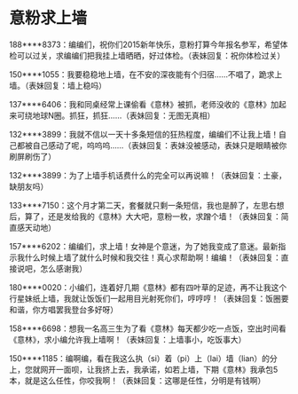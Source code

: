 # 意粉求上墙

188****8373：编编们，祝你们2015新年快乐，意粉打算今年报名参军，希望体检可以过关，求编编们把我挂上墙晒晒，好过体检。（表妹回复：祝你体检过关） 

150****1055：我要稳稳地上墙，在不安的深夜能有个归宿……不唱了，跪求上墙。（表妹回复：墙上稳吗） 

137****6406：我和同桌经常上课偷看《意林》被抓，老师没收的《意林》加起来可绕地球N圈。抓狂，抓狂……（表妹回复：无图无真相） 

132****3899：我就不信以一天十多条短信的狂热程度，编编们不让我上墙！自己都被自己感动了呢，呜呜呜……（表妹回复：表妹没被感动，表妹只是眼睛被你刷屏刷伤了） 

132****3899：为了上墙手机话费什么的完全可以再说嘛！（表妹回复：土豪，缺朋友吗） 

133****7150：这个月才第二天，套餐就只剩一条短信，我也是醉了，左思右想后，算了，还是发给我的《意林》大大吧，意粉一枚，求蹭个墙！（表妹回复：简直感天动地） 

157****6202：编编们，求上墙！女神是个意迷，为了她我变成了意迷。最新指示我什么时候上墙了就什么时候和我交往！真心求帮助啊！编编！（表妹回复：直接说吧，怎么感谢我） 

180****0020：小编们，连着好几期《意林》都有四叶草的足迹，再不让我这个行星妹纸上墙，我就让饭饭们一起用目光射死你们，哼哼哼！（表妹回复：饭圈要和谐，你方唱罢我登台多好呀） 

158****6698：想我一名高三生为了看《意林》每天都少吃一点饭，空出时间看《意林》，求小编允许我上墙啊！（表妹回复：上墙事小，吃饭事大） 

150****1185：编啊编，看在我这么执（si）着（pi）上（lai）墙（lian）的分上，您就网开一面呗，让我挤上去，我承诺，如若上墙，下期《意林》我承包5本，就是这么任性，你咬我啊！（表妹回复：这哪是任性，分明是有钱啊）
